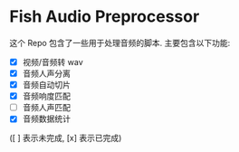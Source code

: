 # Fish Audio Preprocessor

这个 Repo 包含了一些用于处理音频的脚本. 主要包含以下功能:

- [x] 视频/音频转 wav
- [x] 音频人声分离
- [x] 音频自动切片
- [x] 音频响度匹配
- [ ] 音频人声匹配
- [x] 音频数据统计

([ ] 表示未完成, [x] 表示已完成)
